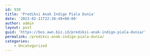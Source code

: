 ```yaml
---
id: 930
title: 'Prediksi Anak Indigo Piala Dunia'
date: '2023-02-11T22:38:49+00:00'
author: admin
layout: post
guid: 'https://bos.awn.biz.id/prediksi-anak-indigo-piala-dunia/'
permalink: /prediksi-anak-indigo-piala-dunia/
categories:
    - Uncategorized
---
```


